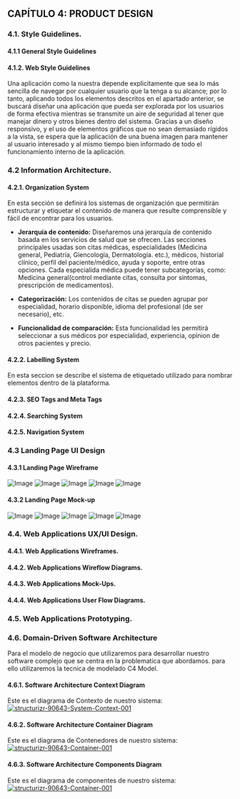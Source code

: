 
## CAPÍTULO 4: PRODUCT DESIGN

### 4.1. Style Guidelines.
#### 4.1.1 General Style Guidelines

#### 4.1.2. Web Style Guidelines

Una aplicación como la nuestra depende explicitamente que sea lo más sencilla de navegar por cualquier usuario que la tenga a su alcance; por lo tanto, aplicando todos los elementos descritos en el apartado anterior, se buscará diseñar una aplicación que pueda ser explorada por los usuarios de forma efectiva mientras se transmite un aire de seguridad al tener que manejar dinero y otros bienes dentro del sistema.
Gracias a un diseño responsivo, y el uso de elementos gráficos que no sean demasiado rígidos a la vista, se espera que la aplicación de una buena imagen para mantener al usuario interesado y al mismo tiempo bien informado de todo el funcionamiento interno de la aplicación.


### 4.2 Information Architecture.

#### 4.2.1. Organization System

En esta sección se definirá los sistemas de organización que permitirán estructurar y etiquetar el contenido de manera que resulte comprensible y fácil de encontrar para los usuarios.

- **Jerarquía de contenido:** Diseñaremos una jerarquía de contenido basada en los servicios de salud que se ofrecen. Las secciones principales usadas son citas médicas, especialidades (Medicina general, Pediatría, Giencología, Dermatología. etc.), médicos, historial clínico, perfil del paciente/médico, ayuda y soporte, entre otras opciones.
Cada especialida médica puede tener subcategorías, como: Medicina general(control mediante citas, consulta por sintomas, prescripción de medicamentos).

- **Categorización:** Los contenidos de citas se pueden agrupar por especialidad, horario disponible, idioma del profesional (de ser necesario), etc.

- **Funcionalidad de comparación:** Esta funcionalidad les permitirá seleccionar a sus médicos por especialidad, experiencia, opinion de otros pacientes y precio.

#### 4.2.2. Labelling System

En esta seccion se describe el sistema de etiquetado utilizado para nombrar elementos dentro de la plataforma.

#### 4.2.3. SEO Tags and Meta Tags

#### 4.2.4. Searching System

#### 4.2.5. Navigation System

### 4.3 Landing Page UI Design

#### 4.3.1 Landing Page Wireframe

![Image](https://github.com/user-attachments/assets/5123bca0-e8a4-4607-83fd-2c93b1eeab5b)
![Image](https://github.com/user-attachments/assets/1a8b0315-02dc-454c-893f-9a44ac97f691)
![Image](https://github.com/user-attachments/assets/d240b665-c40a-46c2-b0f8-a44a7e75fdc2)
![Image](https://github.com/user-attachments/assets/0dec02cc-3ebf-4fdc-9f79-1ed143014553)
![Image](https://github.com/user-attachments/assets/8c3eacfe-d261-4d6f-8678-21b55b464b05)

#### 4.3.2 Landing Page Mock-up

![Image](https://github.com/user-attachments/assets/db6b8586-d276-47c1-86c4-aabbee73fc01)
![Image](https://github.com/user-attachments/assets/6fdcc4a7-4d27-4ea0-96b2-321da71192ff)
![Image](https://github.com/user-attachments/assets/3d5a0c3d-9a7d-4705-9792-3504c7a4346a)
![Image](https://github.com/user-attachments/assets/4f517478-5f2b-476b-88e4-4123ff7e10eb)
![Image](https://github.com/user-attachments/assets/b290ea54-0d43-43f5-919b-fb59f5ed2008)

### 4.4. Web Applications UX/UI Design.

#### 4.4.1. Web Applications Wireframes.

#### 4.4.2. Web Applications Wireflow Diagrams.

#### 4.4.3. Web Applications Mock-Ups.

#### 4.4.4. Web Applications User Flow Diagrams.

### 4.5. Web Applications Prototyping.

### 4.6. Domain-Driven Software Architecture

Para el modelo de negocio que utilizaremos para desarrollar nuestro software complejo que se centra en la problematica que abordamos. para ello utilizaremos la tecnica de modelado C4 Model.

#### 4.6.1. Software Architecture Context Diagram
Este es el diagrama de Contexto de nuestro sistema:
<a href="https://ibb.co/1Yc19fCk"><img src="https://i.ibb.co/p6qc3vHS/structurizr-System-Context-001-1.png" alt="structurizr-90643-System-Context-001" border="0"></a>

#### 4.6.2. Software Architecture Container Diagram
Este es el diagrama de Contenedores de nuestro sistema:
<a href="https://ibb.co/dsQDDVzW"><img src="https://i.ibb.co/Ps5ggPfm/structurizr-Container-001.png" alt="structurizr-90643-Container-001" border="0"></a>


#### 4.6.3. Software Architecture Components Diagram
Este es el diagrama de componentes de nuestro sistema:
<a href="https://ibb.co/rG50zcWY"><img src="https://i.ibb.co/mChT2Xxk/structurizr-Component-001.png" alt="structurizr-90643-Container-001" border="0"></a>